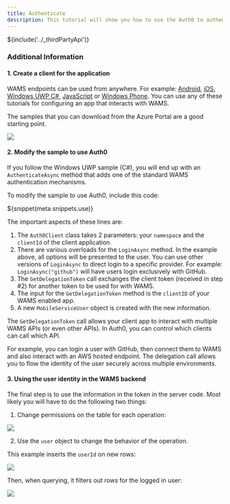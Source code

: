 ```yaml
---
title: Authenticate
description: This tutorial will show you how to use the Auth0 to authenticate and authorize Azure Mobile Services.
---
```



${include('../_thirdPartyApi')}

### Additional Information

#### 1. Create a client for the application

WAMS endpoints can be used from anywhere. For example: [Android](/native-platforms/android), [iOS](/native-platforms/ios-objc), [Windows UWP C#](/native-platforms/windows-uwp-csharp), [JavaScript](/client-platforms/vanillajs) or [Windows Phone](/native-platforms/windowsphone). You can use any of these tutorials for configuring an app that interacts with WAMS.

The samples that you can download from the Azure Portal are a good starting point.

![](/media/articles/server-apis/azure-mobile-services/wams-tutorial-4.png)

#### 2. Modify the sample to use Auth0

If you follow the Windows UWP sample (C#), you will end up with an `AuthenticateAsync` method that adds one of the standard WAMS authentication mechanisms.

To modify the sample to use Auth0, include this code:

${snippet(meta.snippets.use)}

The important aspects of these lines are:

1. The `Auth0Client` class takes 2 parameters: your `namespace` and the `clientId` of the client application.
2. There are various overloads for the  `LoginAsync` method. In the example above, all options will be presented to the user. You can use other versions of `LoginAsync` to direct login to a specific provider. For example: `LoginAsync("github")` will have users login exclusively with GitHub.
3. The `GetDelegationToken` call exchanges the client token (received in step #2) for another token to be used for with WAMS.
4. The input for the `GetDelegationToken` method is the `clientID` of your WAMS enabled app.
5. A new `MobileServiceUser` object is created with the new information.

The `GetDelegationToken` call allows your client app to interact with multiple WAMS APIs (or even other APIs). In Auth0, you can control which clients can call which API.

For example, you can login a user with GitHub, then connect them to WAMS and also interact with an AWS hosted endpoint. The delegation call allows you to flow the identity of the user securely across multiple environments.

#### 3. Using the user identity in the WAMS backend

The final step is to use the information in the token in the server code. Most likely you will have to do the following two things:

1. Change permissions on the table for each operation:

  ![](/media/articles/server-apis/azure-mobile-services/wams-tutorial-5.png)

2. Use the `user` object to change the behavior of the operation.

This example inserts the `userId` on new rows:

![](/media/articles/server-apis/azure-mobile-services/wams-tutorial-6.png)

Then, when querying, it filters out rows for the logged in user:

![](/media/articles/server-apis/azure-mobile-services/wams-tutorial-7.png)
